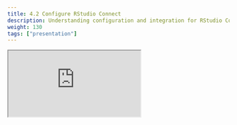 ```yaml
---
title: 4.2 Configure RStudio Connect
description: Understanding configuration and integration for RStudio Connect
weight: 130
tags: ["presentation"]
---
```


<!-- source: <a href="https://colorado.rstudio.com/rsc/pro-admin-training/configure-connect" target="_blank">pro-admin-training/configure-connect</a> -->
<div class="xaringan-column">
  <div class="responsive-container-xaringan">
    <div class="animated-r-wrapper">
      <div class="animated-r-vertical">
        <div class="animated-r-circle"></div>
      </div>
      <div class="animated-r-diagonal"></div>
    </div>
    <iframe 
      src="https://colorado.rstudio.com/rsc/pro-admin-training/configure-connect" 
          gesture="media"  allow="encrypted-media" allowfullscreen
          scrolling="no">
    </iframe>
  </div>
</div>
